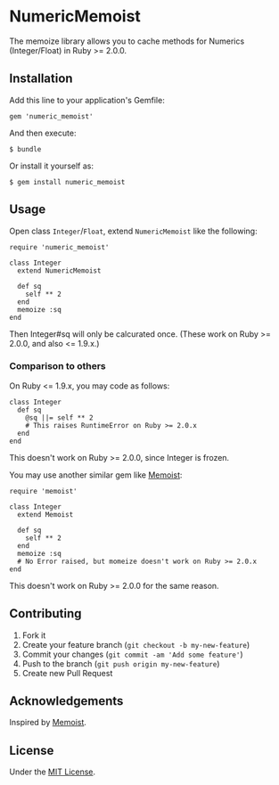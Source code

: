 # NumericMemoist

The memoize library allows you to cache methods for Numerics (Integer/Float) in Ruby >= 2.0.0.

## Installation

Add this line to your application's Gemfile:

    gem 'numeric_memoist'

And then execute:

    $ bundle

Or install it yourself as:

    $ gem install numeric_memoist

## Usage

Open class `Integer`/`Float`, extend `NumericMemoist` like the following:

    require 'numeric_memoist'

    class Integer
      extend NumericMemoist

      def sq
        self ** 2
      end
      memoize :sq
    end

Then Integer#sq will only be calcurated once. 
(These work on Ruby >= 2.0.0, and also <= 1.9.x.)

### Comparison to others

On Ruby <= 1.9.x, you may code as follows:

    class Integer
      def sq
        @sq ||= self ** 2
        # This raises RuntimeError on Ruby >= 2.0.x
      end
    end

This doesn't work on Ruby >= 2.0.0, since Integer is frozen.

You may use another similar gem like [Memoist](https://github.com/matthewrudy/memoist):

    require 'memoist'

    class Integer
      extend Memoist

      def sq
        self ** 2
      end
      memoize :sq
      # No Error raised, but momeize doesn't work on Ruby >= 2.0.x
    end

This doesn't work on Ruby >= 2.0.0 for the same reason.

## Contributing

1. Fork it
2. Create your feature branch (`git checkout -b my-new-feature`)
3. Commit your changes (`git commit -am 'Add some feature'`)
4. Push to the branch (`git push origin my-new-feature`)
5. Create new Pull Request

## Acknowledgements

Inspired by [Memoist](https://github.com/matthewrudy/memoist).

## License

Under the [MIT License](http://www.opensource.org/licenses/MIT).
